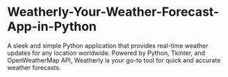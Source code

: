 # Weatherly-Your-Weather-Forecast-App-in-Python
A sleek and simple Python application that provides real-time weather updates for any location worldwide. Powered by Python, Tkinter, and OpenWeatherMap API, Weatherly is your go-to tool for quick and accurate weather forecasts.

